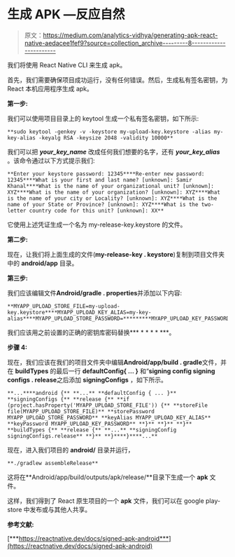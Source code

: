 # 生成 APK —反应自然

> 原文：<https://medium.com/analytics-vidhya/generating-apk-react-native-aedacee1fef9?source=collection_archive---------8----------------------->

我们将使用 React Native CLI 来生成 apk。

首先，我们需要确保项目成功运行，没有任何错误。然后，生成私有签名密钥，为 React 本机应用程序生成 apk。

**第一步:**

我们可以使用项目目录上的 keytool 生成一个私有签名密钥，如下所示:

```
**sudo keytool -genkey -v -keystore my-upload-key.keystore -alias my-key-alias -keyalg RSA -keysize 2048 -validity 10000**
```

我们可以把 ***your_key_name*** 改成任何我们想要的名字，还有 ***your_key_alias*** 。该命令通过以下方式提示我们:

```
**Enter your keystore password: 12345****Re-enter new password: 12345****What is your first and last name? [unknown]: Samir Khanal****What is the name of your organizational unit? [unknown]: XYZ****What is the name of your organization? [unknown]: XYZ****What is the name of your city or Locality? [unknown]: XYZ****What is the name of your State or Province? [unknown]: XYZ****What is the two-letter country code for this unit? [unknown]: XX**
```

它使用上述凭证生成一个名为 my-release-key.keystore 的文件。

**第二步:**

现在，让我们将上面生成的文件(**my-release-key . keystore**)复制到项目文件夹中的 **android/app** 目录。

**第三步:**

我们应该编辑文件**Android/gradle . properties**并添加以下内容:

```
**MYAPP_UPLOAD_STORE_FILE=my-upload-key.keystore****MYAPP_UPLOAD_KEY_ALIAS=my-key-alias****MYAPP_UPLOAD_STORE_PASSWORD=*********MYAPP_UPLOAD_KEY_PASSWORD=*******
```

我们应该用之前设置的正确的密钥库密码替换*** * * * * ***。

**步骤 4:**

现在，我们应该在我们的项目文件夹中编辑**Android/app/build . gradle**文件，并在 **buildTypes** 的最后一行 **defaultConfig{ … }** 和“**signing config signing configs . release**之后添加 **signingConfigs** ，如下所示。

```
**...****android {** **...** **defaultConfig { ... }** **signingConfigs {** **release {** **if (project.hasProperty('MYAPP_UPLOAD_STORE_FILE')) {** **storeFile file(MYAPP_UPLOAD_STORE_FILE)** **storePassword MYAPP_UPLOAD_STORE_PASSWORD** **keyAlias MYAPP_UPLOAD_KEY_ALIAS** **keyPassword MYAPP_UPLOAD_KEY_PASSWORD** **}** **}** **}** **buildTypes {** **release {** **...** **signingConfig signingConfigs.release** **}** **}****}****...**
```

现在，进入我们项目的 **android/** 目录并运行，

```
**./gradlew assembleRelease**
```

这将在**Android/app/build/outputs/apk/release/**目录下生成一个 **apk** 文件。

这样，我们得到了 React 原生项目的一个 **apk** 文件，我们可以在 google play-store 中发布或与其他人共享。

**参考文献:**

[***https://reactnative.dev/docs/signed-apk-android***](https://reactnative.dev/docs/signed-apk-android)